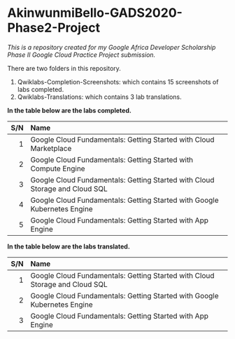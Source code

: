 # AkinwunmiBello-GADS2020-Phase2-Project

*This is a repository created for my Google Africa Developer Scholarship Phase II Google Cloud Practice Project submission.*

There are two folders in this repository.

1. Qwiklabs-Completion-Screenshots: which contains 15 screenshots of labs completed.
2. Qwiklabs-Translations: which contains 3 lab translations.

**In the table below are the labs completed.**

S/N | Name
---: | :---
1   | Google Cloud Fundamentals: Getting Started with Cloud Marketplace
2   | Google Cloud Fundamentals: Getting Started with Compute Engine
3   | Google Cloud Fundamentals: Getting Started with Cloud Storage and Cloud SQL
4   | Google Cloud Fundamentals: Getting Started with Google Kubernetes Engine
5   | Google Cloud Fundamentals: Getting Started with App Engine

**In the table below are the labs translated.**

S/N | Name
---: | :---
1   | Google Cloud Fundamentals: Getting Started with Cloud Storage and Cloud SQL
2   | Google Cloud Fundamentals: Getting Started with Google Kubernetes Engine
3   | Google Cloud Fundamentals: Getting Started with App Engine